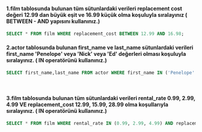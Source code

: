 #### 1.film tablosunda bulunan tüm sütunlardaki verileri replacement cost değeri 12.99 dan büyük eşit ve 16.99 küçük olma koşuluyla sıralayınız ( BETWEEN - AND yapısını kullanınız.)
```sql 
SELECT * FROM film WHERE replacement_cost BETWEEN 12.99 AND 16.98;
```

#### 2.actor tablosunda bulunan first_name ve last_name sütunlardaki verileri first_name 'Penelope' veya 'Nick' veya 'Ed' değerleri olması koşuluyla sıralayınız. ( IN operatörünü kullanınız.)
```sql 
SELECT first_name,last_name FROM actor WHERE first_name IN ('Penelope' , 'Nick' , 'Ed');
```
<br/>


#### 3.film tablosunda bulunan tüm sütunlardaki verileri rental_rate 0.99, 2.99, 4.99 VE replacement_cost 12.99, 15.99, 28.99 olma koşullarıyla sıralayınız. ( IN operatörünü kullanınız.)
```sql 
SELECT * FROM film WHERE rental_rate IN (0.99, 2.99, 4.99) AND replacement_cost IN (12.99, 15.99, 28.99);
```


